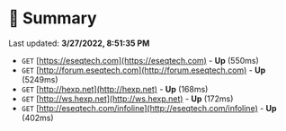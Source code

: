 # 📖 Summary
Last updated: **3/27/2022, 8:51:35 PM**

- `GET` [https://eseqtech.com](https://eseqtech.com) - **Up** (550ms)
- `GET` [http://forum.eseqtech.com](http://forum.eseqtech.com) - **Up** (5249ms)
- `GET` [http://hexp.net](http://hexp.net) - **Up** (168ms)
- `GET` [http://ws.hexp.net](http://ws.hexp.net) - **Up** (172ms)
- `GET` [http://eseqtech.com/infoline](http://eseqtech.com/infoline) - **Up** (402ms)
